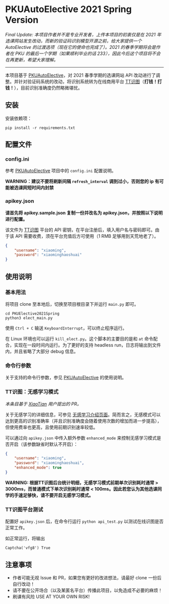 # PKUAutoElective 2021 Spring Version

*Final Update: 本项目作者并不是专业开发者，上传本项目的初衷仅是在 2021 年选课网站发生改动，而新的验证码识别模型开源之前，给大家提供一个 AutoElective 的过渡选项（现在它的使命也完成了）。2021 的春季学期将会是作者在 PKU 的最后一个学期（如果顺利毕业的话 233），因此今后这个项目将不会在再更新，希望大家理解。*

***
本项目基于 [PKUAutoElective](https://github.com/zhongxinghong/PKUAutoElective)，对 2021 春季学期的选课网站 API 改动进行了调整。并针对验证码系统的改动，将识别系统转为在线商用平台 [TT识图](http://www.ttshitu.com)（**打钱！打钱！**），目前识别准确度仍然略微堪忧。

## 安装

安装依赖项：

```
pip install -r requirements.txt
```

## 配置文件

### config.ini

参考 [PKUAutoElective](https://github.com/zhongxinghong/PKUAutoElective) 项目中的 `config.ini` 配置说明。

**WARNING：建议不要将刷新间隔 `refresh_interval` 调到过小，否则您的 ip 有可能被选课网短时间内封禁**

### apikey.json

**请首先将 apikey.sample.json 复制一份并改名为 apikey.json，并按照以下说明进行配置。**

该文件为 [TT识图](http://www.ttshitu.com) 平台的 API 密钥，在平台注册后，填入用户名与密码即可。由于该 API 需要收费，须在平台充值后方可使用（1 RMB 足够用到天荒地老了）。

```json
{
    "username": "xiaoming",
    "password": "xiaominghaoshuai" 
}
```

## 使用说明

### 基本用法

将项目 clone 至本地后，切换至项目根目录下并运行 `main.py` 即可。

```
cd PKUElective2021Spring
python3 elect_main.py
```

使用 `Ctrl + C` 输送 `KeyboardInterrupt`，可以终止程序运行。

在 Linux 环境也可以运行 `kill_elect.py`。这个脚本的主要目的是和 `at` 命令配合，实现在一段时间内运行。为了更好的支持 headless run，日志将输出到文件内，并且省略了大部分 debug 信息。

### 命令行参数

关于支持的命令行参数，参见 [PKUAutoElective](https://github.com/zhongxinghong/PKUAutoElective) 的使用说明。

### TT识图：无感学习模式

*本条目基于 [XiaoTian](https://github.com/xiaotianxt) 用户提出的 PR。*

关于无感学习的详细信息，可参见 [无感学习介绍页面](http://www.ttshitu.com/news/fcda89be991e4af8927c32527fb45b1e.html)。简而言之，无感模式可以达到更高的识别准确率（并且识别准确度会随着使用次数的增加而进一步提高），但使用费率也更高，且使用前期识别速率较低。

可以通过向 `apikey.json` 中传入额外参数 `enhanced_mode` 来控制无感学习模式是否开启（该参数缺省时默认不开启）：

```json
{
    "username": "xiaoming",
    "password": "xiaominghaoshuai",
    "enhanced_mode": true
}
```

**WARNING: 根据TT识图后台统计明细，无感学习模式前期单次识别耗时通常 > 3000ms，而普通模式下单次识别耗时通常 < 100ms。因此若您认为其他选课同学的手速足够快，请不要开启无感学习模式。**

### TT识图平台测试

配置好 `apikey.json` 后，在命令行运行 `python api_test.py` 以测试在线识图是否正常工作。

如正常运行，将输出

```
Captcha('vfg8') True
```


## 注意事项

* 作者可能无视 Issue 和 PR，如果您有更好的改进想法，请最好 clone 一份后自行改动！
* 请不要在公开场合（以及某匿名平台）传播此项目，以免造成不必要的麻烦！
* 刷课有风险 USE AT YOUR OWN RISK!
